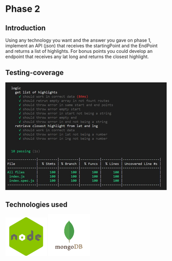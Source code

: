 # Phase 2

## Introduction

Using any technology you want and the answer you gave on phase 1, implement an API (json) that receives the startingPoint and the EndPoint and returns a list of highlights.
For bonus points you could develop an endpoint that receives any lat long and returns the closest highlight.

## Testing-coverage

![testing](./indie-campers-docs/testing.png)

## Technologies used


<div>
<img src="indie-campers-docs/node.png" alt="node" width="130px" />

<img src="indie-campers-docs/mongodb.png" alt="mongo" width="130px" />

</div>